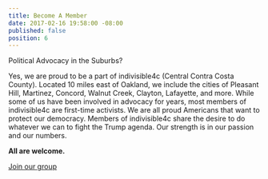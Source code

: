 ```yaml
---
title: Become A Member
date: 2017-02-16 19:58:00 -08:00
published: false
position: 6
---
```


Political Advocacy in the Suburbs?

Yes, we are proud to be a part of indivisible4c (Central Contra Costa County). Located 10 miles east of Oakland, we include the cities of Pleasant Hill, Martinez, Concord, Walnut Creek, Clayton, Lafayette, and more. While some of us have been involved in advocacy for years, most members of indivisible4c are first-time activists. We are all proud Americans that want to protect our democracy. Members of indivisible4c share the desire to do whatever we can to fight the Trump agenda. Our strength is in our passion and our numbers.


**All are welcome.**

[Join our group](https://www.facebook.com/indivisible4c/)
